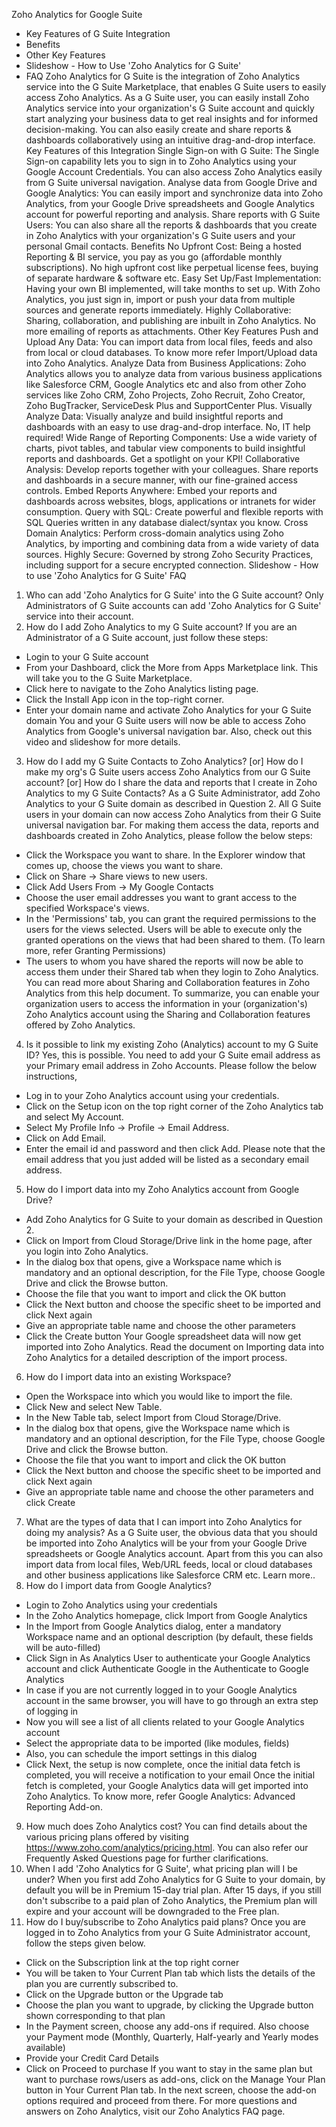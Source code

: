 Zoho Analytics for Google Suite
- Key Features of G Suite Integration
- Benefits
- Other Key Features
- Slideshow - How to Use 'Zoho Analytics for G Suite'
- FAQ
Zoho Analytics for G Suite is the integration of Zoho Analytics service into the G Suite Marketplace, that enables G Suite users to easily access Zoho Analytics. As a G Suite user, you can easily install Zoho Analytics service into your organization's G Suite account and quickly start analyzing your business data to get real insights and for informed decision-making. You can also easily create and share reports & dashboards collaboratively using an intuitive drag-and-drop interface.
Key Features of this Integration
Single Sign-on with G Suite: The Single Sign-on capability lets you to sign in to Zoho Analytics using your Google Account Credentials. You can also access Zoho Analytics easily from G Suite universal navigation.
Analyse data from Google Drive and Google Analytics: You can easily import and synchronize data into Zoho Analytics, from your Google Drive spreadsheets and Google Analytics account for powerful reporting and analysis.
Share reports with G Suite Users: You can also share all the reports & dashboards that you create in Zoho Analytics with your organization's G Suite users and your personal Gmail contacts.
Benefits
No Upfront Cost: Being a hosted Reporting & BI service, you pay as you go (affordable monthly subscriptions). No high upfront cost like perpetual license fees, buying of separate hardware & software etc.
Easy Set Up/Fast Implementation: Having your own BI implemented, will take months to set up. With Zoho Analytics, you just sign in, import or push your data from multiple sources and generate reports immediately.
Highly Collaborative: Sharing, collaboration, and publishing are inbuilt in Zoho Analytics. No more emailing of reports as attachments.
Other Key Features
Push and Upload Any Data: You can import data from local files, feeds and also from local or cloud databases. To know more refer Import/Upload data into Zoho Analytics.
Analyze Data from Business Applications: Zoho Analytics allows you to analyze data from various business applications like Salesforce CRM, Google Analytics etc and also from other Zoho services like Zoho CRM, Zoho Projects, Zoho Recruit, Zoho Creator, Zoho BugTracker, ServiceDesk Plus and SupportCenter Plus.
Visually Analyze Data: Visually analyze and build insightful reports and dashboards with an easy to use drag-and-drop interface. No, IT help required!
Wide Range of Reporting Components: Use a wide variety of charts, pivot tables, and tabular view components to build insightful reports and dashboards. Get a spotlight on your KPI!
Collaborative Analysis: Develop reports together with your colleagues. Share reports and dashboards in a secure manner, with our fine-grained access controls.
Embed Reports Anywhere: Embed your reports and dashboards across websites, blogs, applications or intranets for wider consumption.
Query with SQL: Create powerful and flexible reports with SQL Queries written in any database dialect/syntax you know.
Cross Domain Analytics: Perform cross-domain analytics using Zoho Analytics, by importing and combining data from a wide variety of data sources.
Highly Secure: Governed by strong Zoho Security Practices, including support for a secure encrypted connection.
Slideshow - How to use 'Zoho Analytics for G Suite'
FAQ
1. Who can add 'Zoho Analytics for G Suite' into the G Suite account?
Only Administrators of G Suite accounts can add 'Zoho Analytics for G Suite' service into their account.
2. How do I add Zoho Analytics to my G Suite account?
If you are an Administrator of a G Suite account, just follow these steps:
- Login to your G Suite account
- From your Dashboard, click the More from Apps Marketplace link. This will take you to the G Suite Marketplace.
- Click here to navigate to the Zoho Analytics listing page.
- Click the Install App icon in the top-right corner.
- Enter your domain name and activate Zoho Analytics for your G Suite domain
You and your G Suite users will now be able to access Zoho Analytics from Google's universal navigation bar. Also, check out this video and slideshow for more details.
3. How do I add my G Suite Contacts to Zoho Analytics? [or]
How do I make my org's G Suite users access Zoho Analytics from our G Suite account? [or]
How do I share the data and reports that I create in Zoho Analytics to my G Suite Contacts?
As a G Suite Administrator, add Zoho Analytics to your G Suite domain as described in Question 2. All G Suite users in your domain can now access Zoho Analytics from their G Suite universal navigation bar. For making them access the data, reports and dashboards created in Zoho Analytics, please follow the below steps:
- Click the Workspace you want to share. In the Explorer window that comes up, choose the views you want to share.
- Click on Share -> Share views to new users.
- Click Add Users From -> My Google Contacts
- Choose the user email addresses you want to grant access to the specified Workspace's views.
- In the 'Permissions' tab, you can grant the required permissions to the users for the views selected. Users will be able to execute only the granted operations on the views that had been shared to them. (To learn more, refer Granting Permissions)
- The users to whom you have shared the reports will now be able to access them under their Shared tab when they login to Zoho Analytics.
You can read more about Sharing and Collaboration features in Zoho Analytics from this help document.
To summarize, you can enable your organization users to access the information in your (organization's) Zoho Analytics account using the Sharing and Collaboration features offered by Zoho Analytics.
4. Is it possible to link my existing Zoho (Analytics) account to my G Suite ID?
Yes, this is possible. You need to add your G Suite email address as your Primary email address in Zoho Accounts. Please follow the below instructions,
- Log in to your Zoho Analytics account using your credentials.
- Click on the Setup icon on the top right corner of the Zoho Analytics tab and select My Account.
- Select My Profile Info -> Profile -> Email Address.
- Click on Add Email.
- Enter the email id and password and then click Add.
Please note that the email address that you just added will be listed as a secondary email address.
5. How do I import data into my Zoho Analytics account from Google Drive?
- Add Zoho Analytics for G Suite to your domain as described in Question 2.
- Click on Import from Cloud Storage/Drive link in the home page, after you login into Zoho Analytics.
- In the dialog box that opens, give a Workspace name which is mandatory and an optional description, for the File Type, choose Google Drive and click the Browse button.
- Choose the file that you want to import and click the OK button
- Click the Next button and choose the specific sheet to be imported and click Next again
- Give an appropriate table name and choose the other parameters
- Click the Create button
Your Google spreadsheet data will now get imported into Zoho Analytics. Read the document on Importing data into Zoho Analytics for a detailed description of the import process.
6. How do I import data into an existing Workspace?
- Open the Workspace into which you would like to import the file.
- Click New and select New Table.
- In the New Table tab, select Import from Cloud Storage/Drive.
- In the dialog box that opens, give the Workspace name which is mandatory and an optional description, for the File Type, choose Google Drive and click the Browse button.
- Choose the file that you want to import and click the OK button
- Click the Next button and choose the specific sheet to be imported and click Next again
- Give an appropriate table name and choose the other parameters and click Create
7. What are the types of data that I can import into Zoho Analytics for doing my analysis?
As a G Suite user, the obvious data that you should be imported into Zoho Analytics will be your from your Google Drive spreadsheets or Google Analytics account. Apart from this you can also import data from local files, Web/URL feeds, local or cloud databases and other business applications like Salesforce CRM etc. Learn more..
8. How do I import data from Google Analytics?
- Login to Zoho Analytics using your credentials
- In the Zoho Analytics homepage, click Import from Google Analytics
- In the Import from Google Analytics dialog, enter a mandatory Workspace name and an optional description (by default, these fields will be auto-filled)
- Click Sign in As Analytics User to authenticate your Google Analytics account and click Authenticate Google in the Authenticate to Google Analytics
- In case if you are not currently logged in to your Google Analytics account in the same browser, you will have to go through an extra step of logging in
- Now you will see a list of all clients related to your Google Analytics account
- Select the appropriate data to be imported (like modules, fields)
- Also, you can schedule the import settings in this dialog
- Click Next, the setup is now complete, once the initial data fetch is completed, you will receive a notification to your email
Once the initial fetch is completed, your Google Analytics data will get imported into Zoho Analytics. To know more, refer Google Analytics: Advanced Reporting Add-on.
9. How much does Zoho Analytics cost?
You can find details about the various pricing plans offered by visiting https://www.zoho.com/analytics/pricing.html. You can also refer our Frequently Asked Questions page for further clarifications.
10. When I add 'Zoho Analytics for G Suite', what pricing plan will I be under?
When you first add Zoho Analytics for G Suite to your domain, by default you will be in Premium 15-day trial plan. After 15 days, if you still don't subscribe to a paid plan of Zoho Analytics, the Premium plan will expire and your account will be downgraded to the Free plan.
11. How do I buy/subscribe to Zoho Analytics paid plans?
Once you are logged in to Zoho Analytics from your G Suite Administrator account, follow the steps given below.
- Click on the Subscription link at the top right corner
- You will be taken to Your Current Plan tab which lists the details of the plan you are currently subscribed to.
- Click on the Upgrade button or the Upgrade tab
- Choose the plan you want to upgrade, by clicking the Upgrade button shown corresponding to that plan
- In the Payment screen, choose any add-ons if required. Also choose your Payment mode (Monthly, Quarterly, Half-yearly and Yearly modes available)
- Provide your Credit Card Details
- Click on Proceed to purchase
If you want to stay in the same plan but want to purchase rows/users as add-ons, click on the Manage Your Plan button in Your Current Plan tab. In the next screen, choose the add-on options required and proceed from there.
For more questions and answers on Zoho Analytics, visit our Zoho Analytics FAQ page.